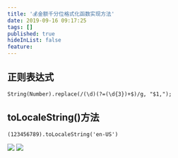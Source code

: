 ```yaml
---
title: '💰金额千分位格式化函数实现方法'
date: 2019-09-16 09:17:25
tags: []
published: true
hideInList: false
feature: 
---
```

## 正则表达式
```
String(Number).replace(/(\d)(?=(\d{3})+$)/g, "$1,");
```
## toLocaleString()方法
```
(123456789).toLocaleString('en-US')
```
![](http://zssjs.coding.me/post-images/1568596856868.jpg)
![](http://zssjs.coding.me/post-images/1568596863204.jpg)